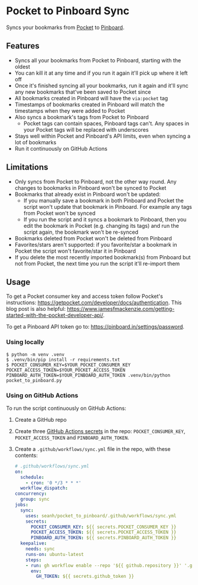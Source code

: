 Pocket to Pinboard Sync
=======================

Syncs your bookmarks from [Pocket](https://getpocket.com/) to [Pinboard](https://pinboard.in/).

Features
--------

* Syncs all your bookmarks from Pocket to Pinboard, starting with the oldest
* You can kill it at any time and if you run it again it'll pick up where it left off
* Once it's finished syncing all your bookmarks, run it again and it'll sync any new bookmarks that've been saved to Pocket since
* All bookmarks created in Pinboard will have the `via:pocket` tag
* Timestamps of bookmarks created in Pinboard will match the timestamps when they were added to Pocket
* Also syncs a bookmark's tags from Pocket to Pinboard
  * Pocket tags can contain spaces, Pinboard tags can't. Any spaces in your Pocket tags will be replaced with underscores
* Stays well within Pocket and Pinboard's API limits, even when syncing a lot of bookmarks
* Run it continuously on GitHub Actions

Limitations
-----------

* Only syncs from Pocket to Pinboard, not the other way round. Any changes to bookmarks in Pinboard won't be synced to Pocket
* Bookmarks that already exist in Pinboard won't be updated:
  * If you manually save a bookmark in both Pinboard and Pocket the script won't update that bookmark in Pinboard. For example any tags from Pocket won't be synced
  * If you run the script and it syncs a bookmark to Pinboard, then you edit the bookmark in Pocket (e.g. changing its tags) and run the script again, the bookmark won't be re-synced
* Bookmarks deleted from Pocket won't be deleted from Pinboard
* Favorites/stars aren't supported: if you favorite/star a bookmark in Pocket the script won't favorite/star it in Pinboard
* If you delete the most recently imported bookmark(s) from Pinboard but not from Pocket, the next time you run the script it'll re-import them

Usage
-----

To get a Pocket consumer key and access token follow Pocket's instructions: https://getpocket.com/developer/docs/authentication.
This blog post is also helpful: https://www.jamesfmackenzie.com/getting-started-with-the-pocket-developer-api/.

To get a Pinboard API token go to: https://pinboard.in/settings/password.

### Using locally

```console
$ python -m venv .venv
$ .venv/bin/pip install -r requirements.txt
$ POCKET_CONSUMER_KEY=$YOUR_POCKET_CONSUMER_KEY POCKET_ACCESS_TOKEN=$YOUR_POCKET_ACCESS_TOKEN PINBOARD_AUTH_TOKEN=$YOUR_PINBOARD_AUTH_TOKEN .venv/bin/python pocket_to_pinboard.py
```

### Using on GitHub Actions

To run the script continuously on GitHub Actions:

1. Create a GitHub repo

2. Create three [GitHub Actions secrets](https://docs.github.com/en/actions/security-for-github-actions/security-guides/using-secrets-in-github-actions) in the repo: `POCKET_CONSUMER_KEY`, `POCKET_ACCESS_TOKEN` and `PINBOARD_AUTH_TOKEN`.

3. Create a `.github/workflows/sync.yml` file in the repo, with these contents:

   ```yml
   # .github/workflows/sync.yml
   on:
     schedule:
       - cron: '0 */3 * * *'
     workflow_dispatch:
   concurrency:
     group: sync
   jobs:
     sync:
       uses: seanh/pocket_to_pinboard/.github/workflows/sync.yml
       secrets:
         POCKET_CONSUMER_KEY: ${{ secrets.POCKET_CONSUMER_KEY }}
         POCKET_ACCESS_TOKEN: ${{ secrets.POCKET_ACCESS_TOKEN }}
         PINBOARD_AUTH_TOKEN: ${{ secrets.PINBOARD_AUTH_TOKEN }}
     keepalive:
       needs: sync
       runs-on: ubuntu-latest
       steps:
       - run: gh workflow enable --repo '${{ github.repository }}' '.github/workflows/sync.yml'
         env:
           GH_TOKEN: ${{ secrets.github_token }}
   ```
